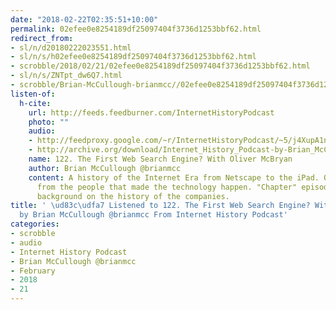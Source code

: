 ```yaml
---
date: "2018-02-22T02:35:51+10:00"
permalink: 02efee0e8254189df25097404f3736d1253bbf62.html
redirect_from:
- sl/n/d20180222023551.html
- sl/n/s/h02efee0e8254189df25097404f3736d1253bbf62.html
- scrobble/2018/02/21/02efee0e8254189df25097404f3736d1253bbf62.html
- sl/n/s/ZNTpt_dw6Q7.html
- scrobble/Brian-McCullough-brianmcc//02efee0e8254189df25097404f3736d1253bbf62.html
listen-of:
  h-cite:
    url: http://feeds.feedburner.com/InternetHistoryPodcast
    photo: ""
    audio:
    - http://feedproxy.google.com/~r/InternetHistoryPodcast/~5/j4XupA1nkgE/122._The_First_Web_Search_Engine_With_Oliver_McBryan.mp3
    - http://archive.org/download/Internet_History_Podcast-by-Brian_McCullough/122_The_First_Web_Search_Engine_With_Oliver_McBryan.mp3
    name: 122. The First Web Search Engine? With Oliver McBryan
    author: Brian McCullough @brianmcc
    content: A history of the Internet Era from Netscape to the iPad. Oral histories
      from the people that made the technology happen. "Chapter" episodes providing
      background on the history of the companies.
title: ' \ud83c\udfa7 Listened to 122. The First Web Search Engine? With Oliver McBryan
  by Brian McCullough @brianmcc From Internet History Podcast'
categories:
- scrobble
- audio
- Internet History Podcast
- Brian McCullough @brianmcc
- February
- 2018
- 21
---
```

